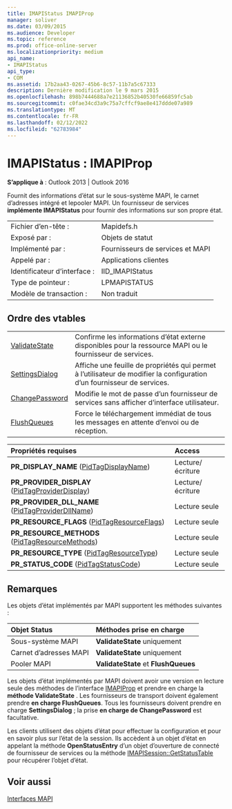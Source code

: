 ```yaml
---
title: IMAPIStatus IMAPIProp
manager: soliver
ms.date: 03/09/2015
ms.audience: Developer
ms.topic: reference
ms.prod: office-online-server
ms.localizationpriority: medium
api_name:
- IMAPIStatus
api_type:
- COM
ms.assetid: 17b2aa43-0267-45b6-8c57-11b7a5c67333
description: Dernière modification le 9 mars 2015
ms.openlocfilehash: 898b7444688a7e21136852b40530fe66859fc5ab
ms.sourcegitcommit: c0fae34cd3a9c75a7cffcf9ae8e417ddde07a989
ms.translationtype: MT
ms.contentlocale: fr-FR
ms.lasthandoff: 02/12/2022
ms.locfileid: "62783984"
---
```

# <a name="imapistatus--imapiprop"></a>IMAPIStatus : IMAPIProp

  
  
**S’applique à** : Outlook 2013 | Outlook 2016 
  
Fournit des informations d’état sur le sous-système MAPI, le carnet d’adresses intégré et lepooler MAPI. Un fournisseur de services **implémente IMAPIStatus** pour fournir des informations sur son propre état. 
  
|||
|:-----|:-----|
|Fichier d’en-tête :  <br/> |Mapidefs.h  <br/> |
|Exposé par :  <br/> |Objets de statut  <br/> |
|Implémenté par :  <br/> |Fournisseurs de services et MAPI  <br/> |
|Appelé par :  <br/> |Applications clientes  <br/> |
|Identificateur d’interface :  <br/> |IID_IMAPIStatus  <br/> |
|Type de pointeur :  <br/> |LPMAPISTATUS  <br/> |
|Modèle de transaction :  <br/> |Non traduit  <br/> |
   
## <a name="vtable-order"></a>Ordre des vtables

|||
|:-----|:-----|
|[ValidateState](imapistatus-validatestate.md) <br/> |Confirme les informations d’état externe disponibles pour la ressource MAPI ou le fournisseur de services. |
|[SettingsDialog](imapistatus-settingsdialog.md) <br/> |Affiche une feuille de propriétés qui permet à l’utilisateur de modifier la configuration d’un fournisseur de services. |
|[ChangePassword](imapistatus-changepassword.md) <br/> |Modifie le mot de passe d’un fournisseur de services sans afficher d’interface utilisateur. |
|[FlushQueues](imapistatus-flushqueues.md) <br/> |Force le téléchargement immédiat de tous les messages en attente d’envoi ou de réception. |
   
|**Propriétés requises**|**Access**|
|:-----|:-----|
|**PR_DISPLAY_NAME** ([PidTagDisplayName](pidtagdisplayname-canonical-property.md))  <br/> |Lecture/écriture  <br/> |
|**PR_PROVIDER_DISPLAY** ([PidTagProviderDisplay](pidtagproviderdisplay-canonical-property.md))  <br/> |Lecture/écriture  <br/> |
|**PR_PROVIDER_DLL_NAME** ([PidTagProviderDllName](pidtagproviderdllname-canonical-property.md))  <br/> |Lecture seule  <br/> |
|**PR_RESOURCE_FLAGS** ([PidTagResourceFlags](pidtagresourceflags-canonical-property.md))  <br/> |Lecture seule  <br/> |
|**PR_RESOURCE_METHODS** ([PidTagResourceMethods](pidtagresourcemethods-canonical-property.md))  <br/> |Lecture seule  <br/> |
|**PR_RESOURCE_TYPE** ([PidTagResourceType](pidtagresourcetype-canonical-property.md))  <br/> |Lecture seule  <br/> |
|**PR_STATUS_CODE** ([PidTagStatusCode](pidtagstatuscode-canonical-property.md))  <br/> |Lecture seule  <br/> |
   
## <a name="remarks"></a>Remarques

Les objets d’état implémentés par MAPI supportent les méthodes suivantes :
  
|**Objet Status**|**Méthodes prise en charge**|
|:-----|:-----|
|Sous-système MAPI  <br/> |**ValidateState** uniquement  <br/> |
|Carnet d’adresses MAPI  <br/> |**ValidateState** uniquement  <br/> |
|Pooler MAPI  <br/> |**ValidateState** et **FlushQueues** <br/> |
   
Les objets d’état implémentés par MAPI doivent avoir une version en lecture seule des méthodes de l’interface [IMAPIProp](imapipropiunknown.md) et prendre en charge la **méthode ValidateState** . Les fournisseurs de transport doivent également prendre **en charge FlushQueues**. Tous les fournisseurs doivent prendre en charge **SettingsDialog** ; la prise **en charge de ChangePassword** est facultative. 
  
Les clients utilisent des objets d’état pour effectuer la configuration et pour en savoir plus sur l’état de la session. Ils accèdent à un objet d’état en appelant la méthode **OpenStatusEntry** d’un objet d’ouverture de connecté de fournisseur de services ou la méthode [IMAPISession::GetStatusTable](imapisession-getstatustable.md) pour récupérer l’objet d’état. 
  
## <a name="see-also"></a>Voir aussi



[Interfaces MAPI](mapi-interfaces.md)

